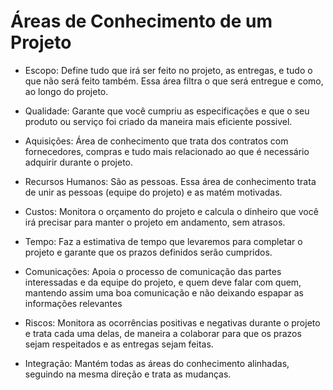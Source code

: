 # Áreas de Conhecimento de um Projeto


* Escopo:
Define tudo que irá ser feito no projeto, as entregas, e tudo o que não será feito também. Essa área filtra o que será entregue e como, ao longo do projeto.

* Qualidade:
Garante que você cumpriu as especificações e que o seu produto  ou serviço foi criado da maneira mais eficiente possivel.

* Aquisições:
Área de conhecimento que trata dos contratos com fornecedores, compras e tudo mais relacionado ao que é necessário adquirir durante o projeto.

* Recursos Humanos:
São as pessoas. Essa área de conhecimento trata de unir as pessoas (equipe do projeto) e as matém motivadas.

* Custos:
Monitora o orçamento do projeto e calcula o dinheiro que você irá precisar para manter o projeto em andamento, sem atrasos.

* Tempo:
Faz a estimativa de tempo que levaremos para completar o projeto e garante que os prazos definidos serão cumpridos.

* Comunicações:
Apoia o processo de comunicação das partes interessadas e da equipe do projeto, e quem deve falar com quem, mantendo assim uma boa comunicação e não deixando espapar as informações relevantes

* Riscos:
Monitora as ocorrências positivas e negativas durante o projeto e trata cada uma delas, de maneira a colaborar para que os prazos sejam respeitados e as entregas sejam feitas.

* Integração:
Mantém todas as áreas do conhecimento alinhadas, seguindo na mesma direção e trata as mudanças.
